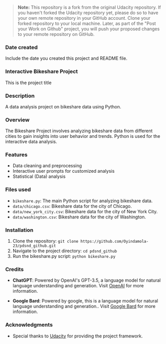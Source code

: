 > **Note:** This repository is a fork from the original Udacity repository. If you haven't forked the Udacity repository yet, please do so to have your own remote repository in your GitHub account. Clone your forked repository to your local machine. Later, as part of the "Post your Work on Github" project, you will push your proposed changes to your remote repository on GitHub.

### Date created
Include the date you created this project and README file.

### Interactive Bikeshare Project
This is the project title

### Description
A data analysis project on bikeshare data using Python.

### Overview
The Bikeshare Project involves analyzing bikeshare data from different cities to gain insights into user behavior and trends. Python is used for the interactive data analysis.

### Features

- Data cleaning and preprocessing
- Interactive user prompts for customized analysis
- Statistical (Data) analysis

### Files used

- `bikeshare.py`: The main Python script for analyzing bikeshare data.
- `data/chicago.csv`: Bikeshare data for the city of Chicago.
- `data/new_york_city.csv`: Bikeshare data for the city of New York City.
- `data/washington.csv`: Bikeshare data for the city of Washington.

### Installation

1. Clone the repository: `git clone https://github.com/Oyindamola-23/pdsnd_github.git`
2. Navigate to the project directory: `cd pdsnd_github`
3. Run the bikeshare.py script: `python bikeshare.py`

### Credits

- **ChatGPT**: Powered by OpenAI's GPT-3.5, a language model for natural language understanding and generation. Visit [OpenAI](https://www.openai.com/) for more information.

- **Google Bard**: Powered by google, this is a language model for natural language understanding and generation.. Visit [Google Bard](https://www.bard.google.com) for more information.

### Acknowledgments

- Special thanks to [Udacity](https://www.udacity.com/) for providing the project framework.
